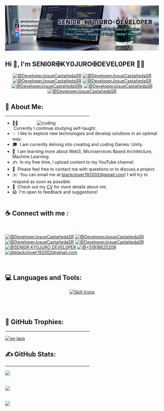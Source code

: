 ![Aditya Vikram Singh Banner](https://github.com/JosueCColcasDesarrollador/JosueCColcasDesarrollador/blob/main/Portada.png)

## Hi 👋, I'm SENI0R✠KY0JURO✠DEVEL0PER 👩‍💻

<p align="center">
  <a href="https://candida-noronha.web.app/" target="_blank"><img src="https://img.icons8.com/bubbles/50/000000/web.png" alt="@DeveloperJosueCastañedaSR"/></a>
	<a href="mailto:blackclover192002@gmail.com" target="_blank"><img src="https://img.icons8.com/bubbles/50/000000/gmail.png" alt="@DeveloperJosueCastañedaSR"/></a>
	<a href="https://github.com/JosueCColcasDesarrollador" target="_blank"><img src="https://img.icons8.com/bubbles/50/000000/github.png" alt="@DeveloperJosueCastañedaSR"/></a>
	<a href="https://www.linkedin.com/in/jesús-josué-castañeda-colcas-9a73a5312" target="_blank"><img src="https://img.icons8.com/bubbles/50/000000/linkedin.png" alt="@DeveloperJosueCastañedaSR"/></a>
	<a href="https://www.facebook.com/candida.noronha.77" target="_blank"><img src="https://img.icons8.com/bubbles/50/000000/facebook-new.png" alt="@DeveloperJosueCastañedaSRk"/></a>
	<a href="https://instagram.com/candyyyy__18" target="_blank"><img src="https://img.icons8.com/bubbles/50/000000/instagram.png" alt="@DeveloperJosueCastañedaSR"/></a>
	<a href="https://www.youtube.com/@SENI0R_KY0JURO_DEVEL0PER" target="_blank"><img src="https://img.icons8.com/bubbles/50/000000/youtube.png" alt="@DeveloperJosueCastañedaSR"/></a>
</p>

<h2 align="left">💫 About Me:</h2>
<hr size="2" width="55%" color="yellow">  
<img align="right" alt="coding" width="400" src="https://cdn.dribbble.com/users/2131993/screenshots/4948736/media/45dceb640723d72436c427add7966cf8.gif"> 

- 👨‍💻 &nbsp;Currently I continue studying self-taught.
- 💡 &nbsp;I like to explore new technologies and develop solutions in an optimal way.
- 🎓 &nbsp;I am currently delving into creating and coding Games: Unity.
- 🌱 &nbsp;I am learning more about Web3, Microservices Based Architecture, Machine Learning.
- ✍️ &nbsp;In my free time, I upload content to my YouTube channel.
- 💬 &nbsp;Please feel free to contact me with questions or to discuss a project.
- ✉️ &nbsp;You can email me at blackclover192002@gmail.com! I will try to respond as soon as possible.
- 📄 &nbsp;Check out my [CV](https://onedrive.live.com/?authkey=%21AKntgUe4LOwU4xA&id=2C11D5C642133C04%213605&cid=2C11D5C642133C04&parId=root&parQt=sharedby&o=OneUp) for more details about me.
- 😱 &nbsp;I'm open to feedback and suggestions!
<br><br>

## ☕ Connect with me :

<br>

[![@DeveloperJosueCastañedaSR](https://img.icons8.com/fluency/48/000000/instagram-new.png "@DeveloperJosueCastañedaSR")](https://www.instagram.com/anushkawijegoonawardana97/) 
[![@DeveloperJosueCastañedaSR](https://img.icons8.com/fluency/48/000000/facebook.png "@DeveloperJosueCastañedaSR")](https://www.facebook.com/AnushkaWijegoonawardana97) 
[![@DeveloperJosueCastañedaSR](https://img.icons8.com/fluency/48/000000/linkedin.png "@DeveloperJosueCastañedaSR")](https://www.linkedin.com/in/jesús-josué-castañeda-colcas-9a73a5312) 
[![@DeveloperJosueCastañedaSR](https://img.icons8.com/fluency/48/000000/tiktok.png "@DeveloperJosueCastañedaSR")](https://www.linkedin.com/in/anushkawijegoonawardana97/) 
[![@SENI0R KY0JURO DEVEL0PER](https://img.icons8.com/fluency/48/000000/youtube.png "@SENI0R KY0JURO DEVEL0PER")](https://www.youtube.com/@SENI0R_KY0JURO_DEVEL0PER) 
[![@+51918625208](https://img.icons8.com/fluency/48/000000/phone-disconnected.png "@+51918625208")](tel:+51918625208) 
[![@blackclover192002@gmail.com](https://img.icons8.com/fluency/48/000000/apple-mail.png "@blackclover192002@gmail.com")](deleopekuscadeleopekusca@gmail.com)

<br>

<h2 align="left">💻 Languages and Tools:</h2>
<p align="center">
<a href="https://skillicons.dev">
<img src="https://skillicons.dev/icons?i=angular,aws,azure,blender,bootstrap,c,cs,cpp,cmake,dart,linkedin,nodejs,vscode,visualstudio,debian,django,dotnet,express,firebase,flask,flutter,gcp,git,github,githubactions,gitlab,gradle,idea,java,react,html,css,js,jquery,kali,kotlin,laravel,linux,matlab,mongodb,mysql,nestjs,nextjs,nodejs,npm,php,postman,py,r,react,sqlite,selenium,swift,tailwind,tensorflow,ubuntu,unity,unrealengine,vue,yarn,figma&theme=dark&perline=13" alt="Skill Icons" />
</a>
</p>

<br><br>
<h2 align="left">🌟 GitHub Trophies:</h2>
<hr size="2" width="55%" color="yellow"> 
<p align="left"> <a href="https://github.com/ryo-ma/github-profile-trophy"><img src="https://github-profile-trophy.vercel.app/?username=se-laps&theme=radical&no-frame=false&no-bg=true&margin-w=6" alt="se-laps" /></a> </p>

<h2 align="left">✍ GitHub Stats:</h2>
<hr size="2" width="55%" color="yellow"> 

![](https://github-readme-stats.vercel.app/api/top-langs/?username=SE-LAPS&theme=dark&hide_border=false&include_all_commits=true&count_private=true&layout=compact)</p>
<br>
![](https://github-readme-stats.vercel.app/api?username=SE-LAPS&theme=dark&hide_border=false&include_all_commits=true&count_private=true)</p>
<br>
![](https://github-readme-streak-stats.herokuapp.com/?user=SE-LAPS&theme=dark&hide_border=false) 

